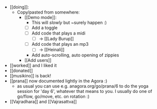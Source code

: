 - [[doing]]:
  - Copy/pasted from somewhere:
    - [[Demo mode]]:
      - This will *slowly* but ~surely happen :)
      - [ ] Add a toggle
      - [ ] Add code that plays a midi
        - [ ] -> [[Lady Burup]]
      - [ ] Add code that plays an mp3
        - [ ] -> [[Heinali]]
      - Add auto-scrolling, auto opening of zippies
    - [[Add users]]
- [[worked]] and I liked it
- [[donated]]
- [[musikino]] is back!
- [[prana]] now documented lightly in the Agora :)
  - as usual you can use e.g. anagora.org/go/prana/6 to do the yoga session for 'day 6', whatever that means to you. I usually do one of go/flow, go/move, etc. on rotation :)
- [[Vajradhara]] and [[Vajrasattva]]
